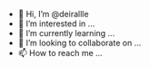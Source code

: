- 👋 Hi, I’m @deirallle
- 👀 I’m interested in ...
- 🌱 I’m currently learning ...
- 💞️ I’m looking to collaborate on ...
- 📫 How to reach me ...

<!---
deirallle/deirallle is a ✨ special ✨ repository because its `README.md` (this file) appears on your GitHub profile.
You can click the Preview link to take a look at your changes.
--->
